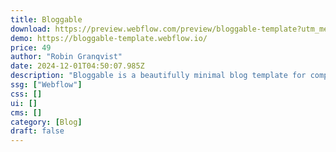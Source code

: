 ```yaml
---
title: Bloggable
download: https://preview.webflow.com/preview/bloggable-template?utm_medium=preview_link&utm_source=designer&utm_content=bloggable-template&preview=55674b6ff8ba18821c680ec125e83adc&locale=en&workflow=preview
demo: https://bloggable-template.webflow.io/
price: 49
author: "Robin Granqvist"
date: 2024-12-01T04:50:07.985Z
description: "Bloggable is a beautifully minimal blog template for companies, creators or any other form of written online content. Use this template to give your visitors an amazing experience through a solid blog that’s super easy to customize."
ssg: ["Webflow"]
css: []
ui: []
cms: []
category: [Blog]
draft: false
---
```

